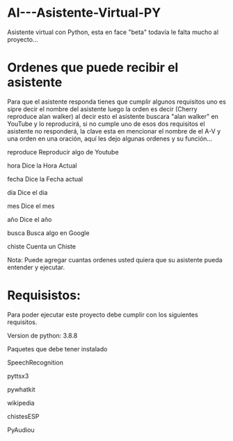 # AI---Asistente-Virtual-PY

Asistente virtual con Python, esta en face "beta" todavía le falta mucho al proyecto...

# Ordenes que puede recibir el asistente

Para que el asistente responda tienes que cumplir algunos requisitos uno es sipre decir el nombre del asistente luego la orden es decir (Cherry reproduce alan walker) al decir esto el asistente buscara "alan walker" en YouTube y lo reproducirá, si no cumple uno de esos dos requisitos el asistente no responderá, la clave esta en mencionar el nombre de el A-V y una orden en una oración, aquí les dejo algunas ordenes y su función...

reproduce   Reproducir algo de Youtube

hora   Dice la Hora Actual

fecha	Dice la Fecha actual

día	Dice el dia

mes    Dice el mes

año	Dice el año

busca   Busca algo en Google

chiste	 Cuenta un Chiste

Nota: Puede agregar cuantas ordenes usted quiera que su asistente pueda entender y ejecutar.

# Requisistos:

Para poder ejecutar este proyecto debe cumplir con los siguientes requisitos.

Version de python: 3.8.8

Paquetes que debe tener instalado

SpeechRecognition

pyttsx3

pywhatkit

wikipedia

chistesESP

PyAudiou


